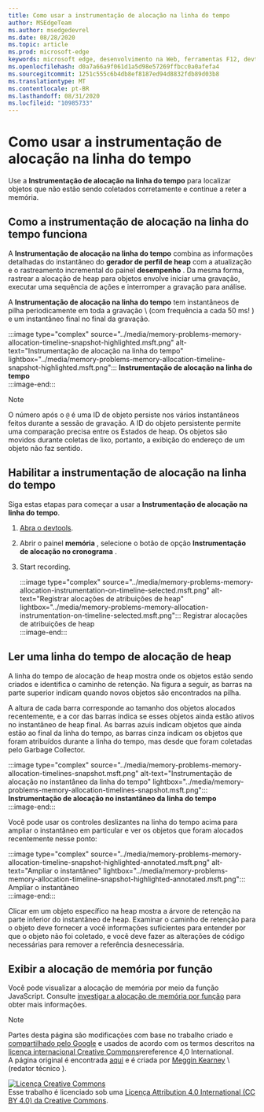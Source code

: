 ```yaml
---
title: Como usar a instrumentação de alocação na linha do tempo
author: MSEdgeTeam
ms.author: msedgedevrel
ms.date: 08/28/2020
ms.topic: article
ms.prod: microsoft-edge
keywords: microsoft edge, desenvolvimento na Web, ferramentas F12, devtools
ms.openlocfilehash: d0a7a66a9f061d1a5d98e57269ffbcc0a0afefa4
ms.sourcegitcommit: 1251c555c6b4db8ef8187ed94d8832fdb89d03b8
ms.translationtype: MT
ms.contentlocale: pt-BR
ms.lasthandoff: 08/31/2020
ms.locfileid: "10985733"
---
```

<!-- Copyright Meggin Kearney 

   Licensed under the Apache License, Version 2.0 (the "License");
   you may not use this file except in compliance with the License.
   You may obtain a copy of the License at

       https://www.apache.org/licenses/LICENSE-2.0

   Unless required by applicable law or agreed to in writing, software
   distributed under the License is distributed on an "AS IS" BASIS,
   WITHOUT WARRANTIES OR CONDITIONS OF ANY KIND, either express or implied.
   See the License for the specific language governing permissions and
   limitations under the License. -->





# Como usar a instrumentação de alocação na linha do tempo  



Use a **Instrumentação de alocação na linha do tempo** para localizar objetos que não estão sendo coletados corretamente e continue a reter a memória.  

## Como a instrumentação de alocação na linha do tempo funciona  

A **Instrumentação de alocação na linha do tempo** combina as informações detalhadas do instantâneo do **gerador de perfil de heap** com a atualização e o rastreamento incremental do painel **desempenho** .  Da mesma forma, rastrear a alocação de heap para objetos envolve iniciar uma gravação, executar uma sequência de ações e interromper a gravação para análise.  

<!--todo: add profile memory problems (heap profiler) section when available  -->  
<!--todo: add profile evaluate performance (Performance panel) section when available  -->  

A **Instrumentação de alocação na linha do tempo** tem instantâneos de pilha periodicamente em toda a gravação \ (com frequência a cada 50 ms! \) e um instantâneo final no final da gravação.  

:::image type="complex" source="../media/memory-problems-memory-allocation-timeline-snapshot-highlighted.msft.png" alt-text="Instrumentação de alocação na linha do tempo" lightbox="../media/memory-problems-memory-allocation-timeline-snapshot-highlighted.msft.png":::
   **Instrumentação de alocação na linha do tempo**  
:::image-end:::  

> [!NOTE]
> O número após o `@` é uma ID de objeto persiste nos vários instantâneos feitos durante a sessão de gravação.  A ID do objeto persistente permite uma comparação precisa entre os Estados de heap.  Os objetos são movidos durante coletas de lixo, portanto, a exibição do endereço de um objeto não faz sentido.  

## Habilitar a instrumentação de alocação na linha do tempo  

Siga estas etapas para começar a usar a **Instrumentação de alocação na linha do tempo**.  

1.  [Abra o devtools][DevtoolsOpenIndex].  
1.  Abrir o painel **memória** , selecione o botão de opção **Instrumentação de alocação no cronograma** .  
1.  Start recording.  
    
    :::image type="complex" source="../media/memory-problems-memory-allocation-instrumentation-on-timeline-selected.msft.png" alt-text="Registrar alocações de atribuições de heap" lightbox="../media/memory-problems-memory-allocation-instrumentation-on-timeline-selected.msft.png":::
       Registrar alocações de atribuições de heap  
    :::image-end:::  
    
## Ler uma linha do tempo de alocação de heap  

A linha do tempo de alocação de heap mostra onde os objetos estão sendo criados e identifica o caminho de retenção.  Na figura a seguir, as barras na parte superior indicam quando novos objetos são encontrados na pilha.  

A altura de cada barra corresponde ao tamanho dos objetos alocados recentemente, e a cor das barras indica se esses objetos ainda estão ativos no instantâneo de heap final.  As barras azuis indicam objetos que ainda estão ao final da linha do tempo, as barras cinza indicam os objetos que foram atribuídos durante a linha do tempo, mas desde que foram coletadas pelo Garbage Collector.  

:::image type="complex" source="../media/memory-problems-memory-allocation-timelines-snapshot.msft.png" alt-text="Instrumentação de alocação no instantâneo da linha do tempo" lightbox="../media/memory-problems-memory-allocation-timelines-snapshot.msft.png":::
   **Instrumentação de alocação no instantâneo da linha do tempo**  
:::image-end:::  

<!--In the following figure, an action was performed 3 times.  The sample program caches five objects, so the last five blue bars are expected.  But the left-most blue bar indicates a potential problem.  -->  
<!--todo: redo figure 4 with multiple click actions  -->  

Você pode usar os controles deslizantes na linha do tempo acima para ampliar o instantâneo em particular e ver os objetos que foram alocados recentemente nesse ponto:  

:::image type="complex" source="../media/memory-problems-memory-allocation-timeline-snapshot-highlighted-annotated.msft.png" alt-text="Ampliar o instantâneo" lightbox="../media/memory-problems-memory-allocation-timeline-snapshot-highlighted-annotated.msft.png":::
   Ampliar o instantâneo  
:::image-end:::  

Clicar em um objeto específico na heap mostra a árvore de retenção na parte inferior do instantâneo de heap.  Examinar o caminho de retenção para o objeto deve fornecer a você informações suficientes para entender por que o objeto não foi coletado, e você deve fazer as alterações de código necessárias para remover a referência desnecessária.  

## Exibir a alocação de memória por função   

Você pode visualizar a alocação de memória por meio da função JavaScript.  Consulte [investigar a alocação de memória por função][DevtoolsMemoryProblemsIndexInvestigateMemoryAllocationFunction] para obter mais informações.  

<!--
## Feedback   


-->  

<!-- links -->  

[DevToolsOpenIndex]: ../open.md "Abrir o Microsoft Edge (Chromium) DevTools | Documentos da Microsoft"
[DevtoolsMemoryProblemsIndexInvestigateMemoryAllocationFunction]: ./index.md#investigate-memory-allocation-by-function "Investigar a alocação de memória por função-corrigir problemas de memória | Documentos da Microsoft"  

<!--[HeapProfiler]: ./heap-snapshots.md "How to Record Heap Snapshots"  -->  
<!--[PerformancePanel]: ../profile/evaluate-performance/timeline-tool ""  -->  

[MicrosoftEdgeChannel]: https://www.microsoftedgeinsider.com/download "Baixar um canal do Microsoft Edge"  

> [!NOTE]
> Partes desta página são modificações com base no trabalho criado e [compartilhado pelo Google][GoogleSitePolicies] e usados de acordo com os termos descritos na [licença internacional Creative Commons][CCA4IL]rereference 4,0 International.  
> A página original é encontrada [aqui](https://developers.google.com/web/tools/chrome-devtools/memory-problems/allocation-profiler) e é criada por [Meggin Kearney][MegginKearney] \ (redator técnico \).  

[![Licença Creative Commons][CCby4Image]][CCA4IL]  
Esse trabalho é licenciado sob uma [Licença Attribution 4.0 International (CC BY 4.0) da Creative Commons][CCA4IL].  

[CCA4IL]: https://creativecommons.org/licenses/by/4.0  
[CCby4Image]: https://i.creativecommons.org/l/by/4.0/88x31.png  
[GoogleSitePolicies]: https://developers.google.com/terms/site-policies  
[KayceBasques]: https://developers.google.com/web/resources/contributors/kaycebasques  
[MegginKearney]: https://developers.google.com/web/resources/contributors/megginkearney  
